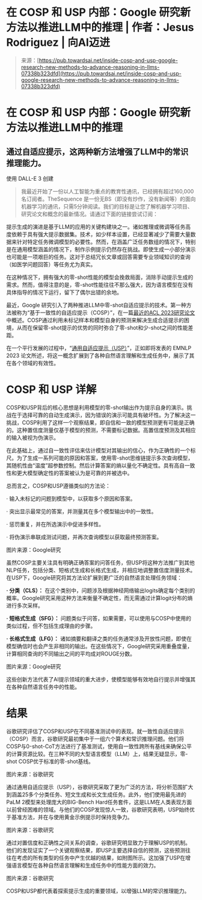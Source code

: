 <!--yml

category: 未分类

日期：2024-05-27 15:08:59

-->

# 在 COSP 和 USP 内部：Google 研究新方法以推进LLM中的推理 | 作者：Jesus Rodriguez | 向AI迈进

> 来源：[https://pub.towardsai.net/inside-cosp-and-usp-google-research-new-methods-to-advance-reasoning-in-llms-07338b323dfd](https://pub.towardsai.net/inside-cosp-and-usp-google-research-new-methods-to-advance-reasoning-in-llms-07338b323dfd)

# 在 COSP 和 USP 内部：Google 研究新方法以推进LLM中的推理

## 通过自适应提示，这两种新方法增强了LLM中的常识推理能力。

使用 DALL-E 3 创建

> 我最近开始了一份以人工智能为重点的教育性通讯，已经拥有超过160,000名订阅者。TheSequence 是一份无BS（即没有炒作，没有新闻等）的面向机器学习的通讯，只需5分钟阅读。我们的目标是让您了解机器学习项目、研究论文和概念的最新情况。请通过下面的链接尝试订阅：

提示生成的演进是基于LLM的应用的关键构建块之一。诸如推理或微调等任务高度依赖于具有强大提示数据集。技术，如少样本设置，已经显著减少了需要大量数据来针对特定任务微调模型的必要性。然而，在涵盖广泛任务数组的情况下，特别是在通用模型涵盖的情况下，制作示例提示仍然存在挑战。即使生成一小部分演示也可能是一项艰巨的任务。这对于总结冗长文章或回答需要专业领域知识的查询（如医学问题回答）等任务尤为真实。

在这种情况下，拥有强大的零-shot性能的模型会挽救局面，消除手动提示生成的需求。然而，值得注意的是，零-shot性能往往不那么强大，因为语言模型在没有具体指导的情况下运行，留下了偶尔出错的余地。

最近，Google 研究引入了两种推进LLM中零-shot自适应提示的技术。第一种方法被称为“基于一致性的自适应提示（COSP）”，在一篇[最近的ACL 2023研究论文](https://aclanthology.org/2023.findings-acl.216/)中概述。COSP通过利用未标记样本和模型自身的预测来解决生成合适提示的困境，从而在保留零-shot提示的优势的同时弥合了零-shot和少-shot之间的性能差距。

在一个平行发展的过程中，“[通用自适应提示（USP）](https://arxiv.org/abs/2305.14926)”，正如即将发表的 EMNLP 2023 论文所述，将这一概念扩展到了各种自然语言理解和生成任务中，展示了其在各个领域的有效性。

# COSP 和 USP 详解

COSP和USP背后的核心思想是利用模型的零-shot输出作为提示自身的演示。挑战在于选择可靠的自动生成演示，因为错误的演示可能具有破坏性。为了解决这一挑战，COSP利用了这样一个观察结果，即自信和一致的模型预测更有可能是正确的。这种置信度测量仅基于模型的预测，不需要标记数据。高置信度预测及其相应的输入被视为伪演示。

在此基础上，通过自一致性评估来估计模型对其输出的信心，作为正确性的一个标尺。为了生成一系列可能的原因和答案，使用零-shot思维链提示多次查询模型，其随机性由“温度”超参数控制。然后计算答案的熵以量化不确定性。具有高自一致性和更大模型确定性的答案被认为是可靠的并被选中。

总而言之，COSP和USP遵循类似的方法论：

· 输入未标记的问题到模型中，以获取多个原因和答案。

· 突出显示最常见的答案，并测量其在多个模型输出中的一致性。

· 惩罚重复，并在所选演示中促进多样性。

· 将伪演示串联成测试问题，并再次查询模型以获取最终预测答案。

图片来源：Google研究

虽然COSP主要关注具有明确正确答案的问答任务，但USP将这种方法推广到其他NLP任务，包括分类、短格式生成和长格式生成，并相应地调整置信度测量技术。在USP下，Google研究将其方法论扩展到更广泛的自然语言处理任务领域：

**· 分类（CLS）：** 在这个类别中，问题涉及根据神经网络输出logits确定每个类别的概率。Google研究采用这种方法来衡量不确定性，而无需通过计算logit分布的熵进行多次采样。

**· 短格式生成（SFG）：** 问题类似于问答，如果需要，可以使用与COSP中使用的类似过程，但不包括生成理由的步骤。

**· 长格式生成（LFG）：** 诸如摘要和翻译之类的任务通常涉及开放性问题，即使在模型确信时也会产生非相同的输出。在这些情况下，Google研究采用重叠度量，计算相同查询的不同输出之间的平均成对ROUGE分数。

图片来源：Google研究

这些创新方法代表了AI提示领域的重大进步，使模型能够有效地自行提示并增强其在各种自然语言任务中的性能。

# 结果

谷歌研究评估了COSP和USP在不同基准测试中的表现。就一致性自适应提示（COSP）而言，谷歌研究最初集中于一组六个算术和常识推理问题。他们将COSP与0-shot-CoT方法进行了基准测试，使用自一致性跨所有基线来确保公平的计算资源比较。在三种不同的大型语言模型（LLM）上，结果无疑显示，零-shot COSP优于标准的零-shot基线。

图片来源：谷歌研究

通过通用自适应提示（USP），谷歌研究采取了更为广泛的方法，将分析范围扩大到涵盖25多个分类任务、短文生成和长文生成任务。此外，他们使用最先进的PaLM 2模型来处理庞大的BIG-Bench Hard任务套件，这是LLM在人类表现方面以前曾经困难的领域。与他们的COSP发现惊人一致，谷歌研究表明，USP始终优于基准方法，并在与使用黄金示例提示时保持竞争力。

图片来源：谷歌研究

通过对置信度和正确性之间关系的调查，谷歌研究明显致力于理解USP的机制。他们的发现证实了一个关键观察结果，即USP主要选择自信的预测，这些预测往往在考虑的所有类型的任务中产生优越的结果，如附图所示。这加强了USP在增强语言模型在各种自然语言理解和生成任务中的性能方面的效力。

图片来源：谷歌研究

COSP和USP都代表着探索提示生成的重要领域，以增强LLM的常识推理能力。
